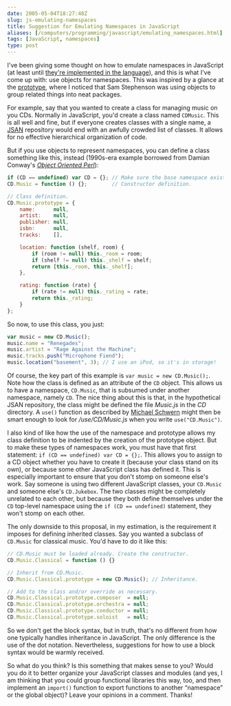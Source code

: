 ```yaml
--- 
date: 2005-05-04T18:27:48Z
slug: js-emulating-namespaces
title: Suggestion for Emulating Namespaces in JavaScript
aliases: [/computers/programming/javascript/emulating_namespaces.html]
tags: [JavaScript, namespaces]
type: post
---
```


I've been giving some thought on how to emulate namespaces in JavaScript (at
least until [they're implemented in the language]), and this is what I've come
up with: use objects for namespaces. This was inspired by a glance at the
[prototype], where I noticed that Sam Stephenson was using objects to group
related things into neat packages.

For example, say that you wanted to create a class for managing music on you
CDs. Normally in JavaScript, you'd create a class named `CDMusic`. This is all
well and fine, but if everyone creates classes with a single name, a [JSAN]
repository would end with an awfully crowded list of classes. It allows for no
effective hierarchical organization of code.

But if you use objects to represent namespaces, you can define a class something
like this, instead (1990s-era example borrowed from Damian Conway's [*Object
Oriented Perl*]):

``` js
if (CD == undefined) var CD = {}; // Make sure the base namespace exists.
CD.Music = function () {};        // Constructor definition.

// Class definition.
CD.Music.prototype = {
    name:      null,
    artist:    null,
    publisher: null,
    isbn:      null,
    tracks:    [],

    location: function (shelf, room) {
        if (room != null) this._room = room;
        if (shelf != null) this._shelf = shelf;
        return [this._room, this._shelf];
    },

    rating: function (rate) {
        if (rate != null) this._rating = rate;
        return this._rating;
    }
};
```

So now, to use this class, you just:

``` js
var music = new CD.Music();
music.name = "Renegades";
music.artist = "Rage Against the Machine";
music.tracks.push("Microphone Fiend");
music.location("basement", 3); // I use an iPod, so it's in storage!
```

Of course, the key part of this example is `var music = new CD.Music();`. Note
how the class is defined as an attribute of the `CD` object. This allows us to
have a namespace, `CD.Music`, that is subsumed under another namespace, namely
`CD`. The nice thing about this is that, in the hypothetical JSAN repository,
the class might be defined the file *Music.js* in the *CD* directory. A `use()`
function as described by [Michael Schwern][JSAN] might then be smart enough to
look for */use/CD/Music.js* when you write `use("CD.Music")`.

I also kind of like how the use of the namespace and prototype allows my class
definition to be indented by the creation of the prototype object. But to make
these types of namespaces work, you must have that first statement:
`if (CD == undefined) var CD = {};`. This allows you to assign to a CD object
whether you have to create it (because your class stand on its own), or because
some other JavaScript class has defined it. This is especially important to
ensure that you don't stomp on someone else's work. Say someone is using two
different JavaScript classes, your `CD.Music` and someone else's `CD.Jukebox`.
The two classes might be completely unrelated to each other, but because they
both define themselves under the `CD` top-level namespace using the
`if (CD == undefined)` statement, they won't stomp on each other.

The only downside to this proposal, in my estimation, is the requirement it
imposes for defining inherited classes. Say you wanted a subclass of `CD.Music`
for classical music. You'd have to do it like this:

``` js
// CD.Music must be loaded already. Create the constructor.
CD.Music.Classical = function () {}

// Inherit from CD.Music.
CD.Music.Classical.prototype = new CD.Music(); // Inheritance.

// Add to the class and/or override as necessary.
CD.Music.Classical.prototype.composer  = null;
CD.Music.Classical.prototype.orchestra = null;
CD.Music.Classical.prototype.conductor = null;
CD.Music.Classical.prototype.soloist   = null;
```

So we don't get the block syntax, but in truth, that's no different from how one
typically handles inheritance in JavaScript. The only difference is the use of
the dot notation. Nevertheless, suggestions for how to use a block syntax would
be warmly received.

So what do you think? Is this something that makes sense to you? Would you do it
to better organize your JavaScript classes and modules (and yes, I am thinking
that you could group functional libraries this way, too, and then implement an
`import()` function to export functions to another “namespace” or the global
object)? Leave your opinions in a comment. Thanks!

  [they're implemented in the language]: http://www.mozilla.org/js/language/js20/core/namespaces.html
    "JavaScript 2.0 Namespaces specification"
  [prototype]: http://prototype.conio.net/
    "prototype: An object-oriented Javascript library"
  [JSAN]: http://use.perl.org/~schwern/journal/24112 "JSAN: A HOWTO Guide"
  [*Object Oriented Perl*]: https://www.amazon.com/exec/obidos/ASIN/1884777791/justatheory-20
    "Buy Object Oriented Perl on Amazon. Go Get it!"
